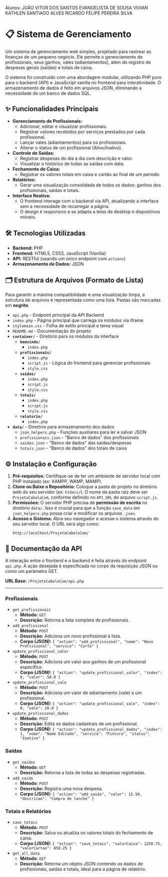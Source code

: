 Alunos:
JOÃO VITOR DOS SANTOS EVANGELISTA DE SOUSA
VIVIAN KATHLEN SANTIAGO ALVES
RICARDO FELIPE PEREIRA SILVA


# 📋 Sistema de Gerenciamento

Um sistema de gerenciamento web simples, projetado para rastrear as finanças de um pequeno negócio. Ele permite o gerenciamento de profissionais, seus ganhos, vales (adiantamentos), além do registro de despesas gerais (saídas) e totais de caixa.

O sistema foi construído com uma abordagem modular, utilizando PHP puro para o backend (API) e JavaScript vanilla no frontend para interatividade. O armazenamento de dados é feito em arquivos JSON, eliminando a necessidade de um banco de dados SQL.

## ✨ Funcionalidades Principais

* **Gerenciamento de Profissionais:**
    * Adicionar, editar e visualizar profissionais.
    * Registrar valores recebidos por serviços prestados por cada profissional.
    * Lançar vales (adiantamentos) para os profissionais.
    * Alterar o status de um profissional (Ativo/Inativo).
* **Controle de Saídas:**
    * Registrar despesas do dia a dia com descrição e valor.
    * Visualizar o histórico de todas as saídas com data.
* **Fechamento de Caixa:**
    * Registrar os valores totais em caixa e cartão ao final de um período.
* **Relatórios:**
    * Gerar uma visualização consolidada de todos os dados: ganhos dos profissionais, saídas e totais.
* **Interface Reativa:**
    * O frontend interage com o backend via API, atualizando a interface sem a necessidade de recarregar a página.
    * O design é responsivo e se adapta a telas de desktop e dispositivos móveis.

## 🛠️ Tecnologias Utilizadas

* **Backend:** PHP
* **Frontend:** HTML5, CSS3, JavaScript (Vanilla)
* **API:** RESTful (usando um único endpoint com `actions`)
* **Armazenamento de Dados:** JSON

## 🗂️ Estrutura de Arquivos (Formato de Lista)

Para garantir a máxima compatibilidade e uma visualização limpa, a estrutura de arquivos é representada como uma lista. Pastas são marcadas em **negrito**.

* `api.php` - Endpoint principal da API Backend
* `index.php` - Página principal que carrega os módulos via iframe
* `stylemain.css` - Folha de estilo principal e tema visual
* `README.md` - Documentação do projeto
* **`container/`** - Diretório para os módulos da interface
    * **`bemvindo/`**
        * `index.php`
    * **`profissionais/`**
        * `index.php`
        * `script.js` - Lógica do frontend para gerenciar profissionais
        * `style.css`
    * **`saidas/`**
        * `index.php`
        * `script.js`
        * `style.css`
    * **`totais/`**
        * `index.php`
        * `script.js`
        * `style.css`
    * **`relatorio/`**
        * `index.php`
* **`data/`** - Diretório para armazenamento dos dados
    * `json_helpers.php` - Funções auxiliares para ler e salvar JSON
    * `profissionais.json` - "Banco de dados" dos profissionais
    * `saidas.json` - "Banco de dados" das saídas/despesas
    * `totais.json` - "Banco de dados" dos totais de caixa

## ⚙️ Instalação e Configuração

1.  **Pré-requisitos:** Certifique-se de ter um ambiente de servidor local com PHP instalado (ex: XAMPP, WAMP, MAMP).
2.  **Clone ou Baixe o Repositório:** Coloque a pasta do projeto no diretório web do seu servidor (ex: `htdocs/`). O nome da pasta raiz deve ser `ProjetoCabeloCom`, conforme definido no `API_URL` do arquivo `script.js`.
3.  **Permissões:** O servidor PHP precisa de **permissão de escrita** no diretório `data/`. Isso é crucial para que a função `save_data` em `json_helpers.php` possa criar e modificar os arquivos `.json`.
4.  **Acesse o Sistema:** Abra seu navegador e acesse o sistema através do seu servidor local. O URL será algo como:
    ```
    http://localhost/ProjetoCabeloCom/
    ```

## 🔌 Documentação da API

A interação entre o frontend e o backend é feita através do endpoint `api.php`. A ação desejada é especificada no corpo da requisição JSON ou como um parâmetro GET.

**URL Base:** `/ProjetoCabeloCom/api.php`

---

### Profissionais

* `get_profissionais`
    * **Método:** `GET`
    * **Descrição:** Retorna a lista completa de profissionais.
* `add_profissional`
    * **Método:** `POST`
    * **Descrição:** Adiciona um novo profissional à lista.
    * **Corpo (JSON):** `{ "action": "add_profissional", "nome": "Novo Profissional", "servico": "Corte" }`
* `update_profissional_valor`
    * **Método:** `POST`
    * **Descrição:** Adiciona um valor aos ganhos de um profissional específico.
    * **Corpo (JSON):** `{ "action": "update_profissional_valor", "index": 0, "valor": 50.0 }`
* `update_profissional_vale`
    * **Método:** `POST`
    * **Descrição:** Adiciona um valor de adiantamento (vale) a um profissional.
    * **Corpo (JSON):** `{ "action": "update_profissional_vale", "index": 0, "vale": 20.0 }`
* `update_profissional_dados`
    * **Método:** `POST`
    * **Descrição:** Edita os dados cadastrais de um profissional.
    * **Corpo (JSON):** `{ "action": "update_profissional_dados", "index": 1, "nome": "Nome Editado", "servico": "Pintura", "status": "Inativo" }`

### Saídas

* `get_saidas`
    * **Método:** `GET`
    * **Descrição:** Retorna a lista de todas as despesas registradas.
* `add_saida`
    * **Método:** `POST`
    * **Descrição:** Registra uma nova despesa.
    * **Corpo (JSON):** `{ "action": "add_saida", "valor": 15.50, "descricao": "Compra de lanche" }`

### Totais e Relatórios

* `save_totais`
    * **Método:** `POST`
    * **Descrição:** Salva ou atualiza os valores totais do fechamento de caixa.
    * **Corpo (JSON):** `{ "action": "save_totais", "valorCaixa": 1250.75, "valorCartao": 850.25 }`
* `get_all_data`
    * **Método:** `GET`
    * **Descrição:** Retorna um objeto JSON contendo os dados de profissionais, saídas e totais, ideal para a página de relatório.
